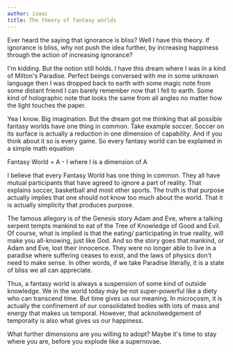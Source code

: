 ```yaml
---
author: isaac
title: The theory of fantasy worlds
---
```


Ever heard the saying that ignorance is bliss? Well I have this theory. If ignorance is bliss, why not push the idea further, by increasing happiness through the action of increasing ignorance?

I'm kidding. But the notion still holds. I have this dream where I was in a kind of Milton's Paradise. Perfect beings conversed with me in some unknown language then I was dropped back to earth with some magic note from some distant friend I can barely remember now that I fell to earth. Some kind of holographic note that looks the same from all angles no matter how the light touches the paper.

Yea I know. Big imagination. But the dream got me thinking that all possible fantasy worlds have one thing in common. Take example soccer. Soccer on its surface is actually a reduction in one dimension of capability. And if you think about it so is every game. So every fantasy world can be explained in a simple math equation

Fantasy World = A - I where I is a dimension of A

I believe that every Fantasy World has one thing in common. They all have mutual participants that have agreed to ignore a part of reality. That explains soccer, basketball and most other sports. The truth is that purpose actually implies that one should not know too much about the world. That it is actually simplicity that produces purpose.

The famous allegory is of the Genesis story Adam and Eve, where a talking serpent tempts mankind to eat of the Tree of Knowledge of Good and Evil. Of course, what is implied is that the eating/ participating in true reality, will make you all-knowing, just like God. And so the story goes that mankind, or Adam and Eve, lost their innocence. They were no longer able to live in a paradise where suffering ceases to exist, and the laws of physics don't need to make sense. In other words, if we take Paradise literally, it is a state of bliss we all can appreciate.

Thus, a fantasy world is always a suspension of some kind of outside knowledge. We in the world today may be not super-powerful like a diety who can transcend time. But time gives us our meaning. In microcosm, it is actually the confinement of our consolidated bodies with lots of mass and energy that makes us temporal. However, that acknolwedgement of temporaity is also what gives us our happiness.

What further dimensions are you willing to adopt? Maybe it's time to stay where you are, before you explode like a supernovae.